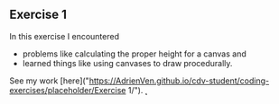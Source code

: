 ## Exercise 1

In this exercise I encountered
- problems like calculating the proper height for a canvas
and
- learned things like using canvases to draw procedurally. 

See my work [here]("https://AdrienVen.github.io/cdv-student/coding-exercises/placeholder/Exercise 1/").
̨
